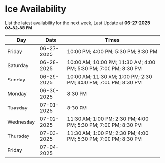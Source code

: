 # Ice Availability

List the latest availability for the next week, Last Update at **06-27-2025 03:32:35 PM**

| Day         | Date        | Times       |
| ----------- | ----------- | ----------- |
|Friday|06-27-2025|10:00 PM; 4:00 PM; 5:30 PM; 8:30 PM|
|Saturday|06-28-2025|10:00 AM; 10:00 PM; 11:30 AM; 4:00 PM; 5:30 PM; 7:00 PM; 8:30 PM|
|Sunday|06-29-2025|10:00 AM; 11:30 AM; 1:00 PM; 2:30 PM; 4:00 PM; 7:00 PM; 8:30 PM|
|Monday|06-30-2025|8:30 PM|
|Tuesday|07-01-2025|8:30 PM|
|Wednesday|07-02-2025|11:30 AM; 1:00 PM; 2:30 PM; 4:00 PM; 5:30 PM; 7:00 PM; 8:30 PM|
|Thursday|07-03-2025|11:30 AM; 1:00 PM; 2:30 PM; 4:00 PM; 5:30 PM; 7:00 PM; 8:30 PM|
|Friday|07-04-2025||

